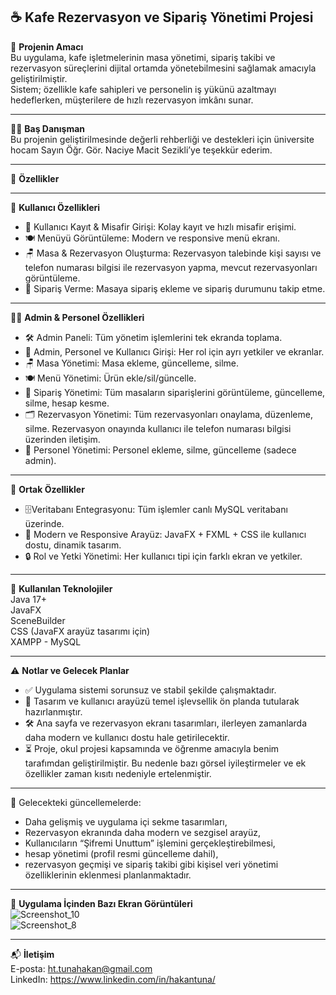 ☕ **Kafe Rezervasyon ve Sipariş Yönetimi Projesi** 
---

🎯 **Projenin Amacı**  
Bu uygulama, kafe işletmelerinin masa yönetimi, sipariş takibi ve rezervasyon süreçlerini dijital ortamda yönetebilmesini sağlamak amacıyla geliştirilmiştir.  
Sistem; özellikle kafe sahipleri ve personelin iş yükünü azaltmayı hedeflerken, müşterilere de hızlı rezervasyon imkânı sunar.

---

👨‍🏫 **Baş Danışman**  
Bu projenin geliştirilmesinde değerli rehberliği ve destekleri için üniversite hocam Sayın Öğr. Gör. Naciye Macit Sezikli’ye teşekkür ederim.

---

🚀 **Özellikler**

---

👤 **Kullanıcı Özellikleri**  
- 📝 Kullanıcı Kayıt & Misafir Girişi: Kolay kayıt ve hızlı misafir erişimi.  
- 🍽️ Menüyü Görüntüleme: Modern ve responsive menü ekranı.  
- 🪑 Masa & Rezervasyon Oluşturma: Rezervasyon talebinde kişi sayısı ve telefon numarası bilgisi ile rezervasyon yapma, mevcut rezervasyonları görüntüleme.  
- 🛒 Sipariş Verme: Masaya sipariş ekleme ve sipariş durumunu takip etme.

---

👨‍💼 **Admin & Personel Özellikleri**  
- 🛠️ Admin Paneli: Tüm yönetim işlemlerini tek ekranda toplama.  
- 👤 Admin, Personel ve Kullanıcı Girişi: Her rol için ayrı yetkiler ve ekranlar.  
- 🪑 Masa Yönetimi: Masa ekleme, güncelleme, silme.  
- 🍽️ Menü Yönetimi: Ürün ekle/sil/güncelle.  
- 🛒 Sipariş Yönetimi: Tüm masaların siparişlerini görüntüleme, güncelleme, silme, hesap kesme.  
- 🗂️ Rezervasyon Yönetimi: Tüm rezervasyonları onaylama, düzenleme, silme. Rezervasyon onayında kullanıcı ile telefon numarası bilgisi üzerinden iletişim.  
- 👥 Personel Yönetimi: Personel ekleme, silme, güncelleme (sadece admin).  

---

💾 **Ortak Özellikler**  
- 🗄️Veritabanı Entegrasyonu: Tüm işlemler canlı MySQL veritabanı üzerinde.  
- 🎨 Modern ve Responsive Arayüz: JavaFX + FXML + CSS ile kullanıcı dostu, dinamik tasarım.  
- 🔒 Rol ve Yetki Yönetimi: Her kullanıcı tipi için farklı ekran ve yetkiler.

---

🛜 **Kullanılan Teknolojiler**  
Java 17+  
JavaFX   
SceneBuilder  
CSS (JavaFX arayüz tasarımı için)  
XAMPP - MySQL

---

⚠️ **Notlar ve Gelecek Planlar**  
- ✅ Uygulama sistemi sorunsuz ve stabil şekilde çalışmaktadır.  
- 🎨 Tasarım ve kullanıcı arayüzü temel işlevsellik ön planda tutularak hazırlanmıştır.  
- 🛠️ Ana sayfa ve rezervasyon ekranı tasarımları, ilerleyen zamanlarda daha modern ve kullanıcı dostu hale getirilecektir.  
- ⏳ Proje, okul projesi kapsamında ve öğrenme amacıyla benim tarafımdan geliştirilmiştir. Bu nedenle bazı görsel iyileştirmeler ve ek özellikler zaman kısıtı nedeniyle ertelenmiştir.

---

🔮 Gelecekteki güncellemelerde:
- Daha gelişmiş ve uygulama içi sekme tasarımları,
- Rezervasyon ekranında daha modern ve sezgisel arayüz,
- Kullanıcıların “Şifremi Unuttum” işlemini gerçekleştirebilmesi,
- hesap yönetimi (profil resmi güncelleme dahil),
- rezervasyon geçmişi ve sipariş takibi gibi kişisel veri yönetimi özelliklerinin eklenmesi planlanmaktadır.

---

📸 **Uygulama İçinden Bazı Ekran Görüntüleri**  
![Screenshot_10](https://github.com/user-attachments/assets/1720c8a8-ecc0-44c1-b50a-c1e365a9ecd0)  
![Screenshot_8](https://github.com/user-attachments/assets/93060cd0-2bfc-4d96-a69a-715a4af29a0f)

---

📬 **İletişim**  
E-posta: ht.tunahakan@gmail.com  
LinkedIn: https://www.linkedin.com/in/hakantuna/ 
